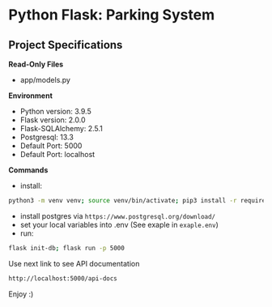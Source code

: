 # Python Flask: Parking System

## Project Specifications

**Read-Only Files**
- app/models.py

**Environment**  

- Python version: 3.9.5
- Flask version: 2.0.0
- Flask-SQLAlchemy: 2.5.1
- Postgresql: 13.3
- Default Port: 5000
- Default Port: localhost

**Commands**
- install: 
```bash
python3 -m venv venv; source venv/bin/activate; pip3 install -r requirements.txt; 
```
- install postgres via `https://www.postgresql.org/download/`
- set your local variables into .env (See exaple in `exaple.env`)
- run: 
```bash
flask init-db; flask run -p 5000
```

Use next link to see API documentation
```bash
http://localhost:5000/api-docs
```

Enjoy :)
